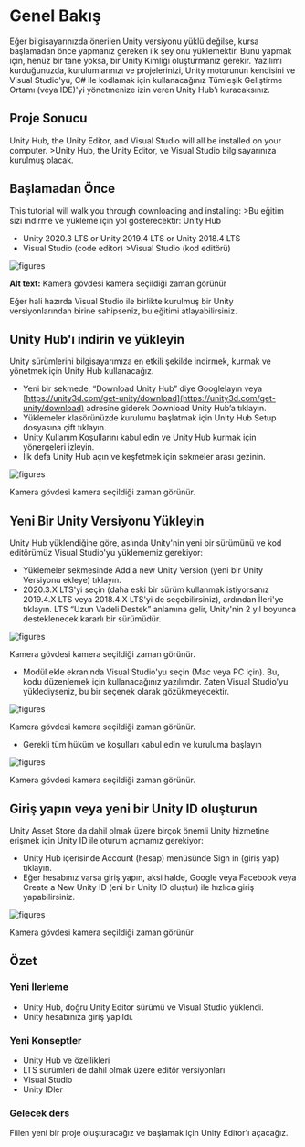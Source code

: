 # Genel Bakış

Eğer bilgisayarınızda önerilen Unity versiyonu yüklü değilse, kursa başlamadan önce yapmanız gereken ilk şey onu yüklemektir. Bunu yapmak için, henüz bir tane yoksa, bir Unity Kimliği oluşturmanız gerekir. Yazılımı kurduğunuzda, kurulumlarınızı ve projelerinizi, Unity motorunun kendisini ve Visual Studio'yu, C# ile kodlamak için kullanacağınız Tümleşik Geliştirme Ortamı (veya IDE)'yi yönetmenize izin veren Unity Hub'ı kuracaksınız.

## Proje Sonucu

Unity Hub, the Unity Editor, and Visual Studio will all be installed on your computer. >Unity Hub, the Unity Editor, ve Visual Studio bilgisayarınıza kurulmuş olacak.

## Başlamadan Önce

This tutorial will walk you through downloading and installing: >Bu eğitim sizi indirme ve yükleme için yol gösterecektir:
Unity Hub

- Unity 2020.3 LTS or Unity 2019.4 LTS or Unity 2018.4 LTS
- Visual Studio (code editor) >Visual Studio (kod editörü)

![figures](https://raw.githubusercontent.com/Kodluyoruz/taskforce/main/unity-junior-programmer/install-unity-software/figures/CWC_A.1.2_image1.png)

**Alt text:** Kamera gövdesi kamera seçildiği zaman görünür

Eğer hali hazırda Visual Studio ile birlikte kurulmuş bir Unity versiyonlarından birine sahipseniz, bu eğitimi atlayabilirsiniz.

## Unity Hub'ı indirin ve yükleyin

Unity sürümlerini bilgisayarımıza en etkili şekilde indirmek, kurmak ve yönetmek için Unity Hub kullanacağız.

- Yeni bir sekmede, “Download Unity Hub” diye Googlelayın veya [https://unity3d.com/get-unity/download](https://unity3d.com/get-unity/download) adresine giderek Download Unity Hub’a tıklayın.
- Yüklemeler klasörünüzde kurulumu başlatmak için Unity Hub Setup dosyasına çift tıklayın.
- Unity Kullanım Koşullarını kabul edin ve Unity Hub kurmak için yönergeleri izleyin.
- İlk defa Unity Hub açın ve keşfetmek için sekmeler arası gezinin.

![figures](https://raw.githubusercontent.com/Kodluyoruz/taskforce/main/unity-junior-programmer/install-unity-software/figures/CWC_A.1.2_image2.png)

Kamera gövdesi kamera seçildiği zaman görünür.

## Yeni Bir Unity Versiyonu Yükleyin

Unity Hub yüklendiğine göre, aslında Unity'nin yeni bir sürümünü ve kod editörümüz Visual Studio'yu yüklememiz gerekiyor:

- Yüklemeler sekmesinde Add a new Unity Version (yeni bir Unity Versiyonu ekleye) tıklayın.
- 2020.3.X LTS'yi seçin (daha eski bir sürüm kullanmak istiyorsanız 2019.4.X LTS veya 2018.4.X LTS'yi de seçebilirsiniz), ardından İleri'ye tıklayın. LTS “Uzun Vadeli Destek” anlamına gelir, Unity'nin 2 yıl boyunca desteklenecek kararlı bir sürümüdür.

![figures](https://raw.githubusercontent.com/Kodluyoruz/taskforce/main/unity-junior-programmer/install-unity-software/figures/CWC_A.1.2_image3.png)

Kamera gövdesi kamera seçildiği zaman görünür.

- Modül ekle ekranında Visual Studio'yu seçin (Mac veya PC için). Bu, kodu düzenlemek için kullanacağınız yazılımdır. Zaten Visual Studio'yu yüklediyseniz, bu bir seçenek olarak gözükmeyecektir.

![figures](https://raw.githubusercontent.com/Kodluyoruz/taskforce/main/unity-junior-programmer/install-unity-software/figures/CWC_A.1.2_image4.png)

Kamera gövdesi kamera seçildiği zaman görünür.

- Gerekli tüm hüküm ve koşulları kabul edin ve kuruluma başlayın

![figures](https://raw.githubusercontent.com/Kodluyoruz/taskforce/main/unity-junior-programmer/install-unity-software/figures/CWC_A.1.2_image5.png)

Kamera gövdesi kamera seçildiği zaman görünür.

## Giriş yapın veya yeni bir Unity ID oluşturun

Unity Asset Store da dahil olmak üzere birçok önemli Unity hizmetine erişmek için Unity ID ile oturum açmamız gerekiyor:
- Unity Hub içerisinde Account (hesap) menüsünde Sign in (giriş yap) tıklayın.
- Eğer hesabınız varsa giriş yapın, aksi halde, Google veya Facebook veya Create a New Unity ID (eni bir Unity ID oluştur) ile hızlıca giriş yapabilirsiniz.

![figures](https://raw.githubusercontent.com/Kodluyoruz/taskforce/main/unity-junior-programmer/install-unity-software/figures/CWC_A.1.2_image6.png)

Kamera gövdesi kamera seçildiği zaman görünür

## Özet

### Yeni İlerleme

- Unity Hub, doğru Unity Editor sürümü ve Visual Studio yüklendi.
- Unity hesabınıza giriş yapıldı.

### Yeni Konseptler

- Unity Hub ve özellikleri
- LTS sürümleri de dahil olmak üzere editör versiyonları
- Visual Studio
- Unity IDler

### Gelecek ders

Fiilen yeni bir proje oluşturacağız ve başlamak için Unity Editor'ı açacağız.















